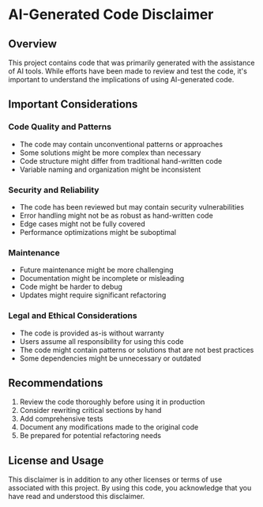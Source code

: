 # AI-Generated Code Disclaimer

## Overview
This project contains code that was primarily generated with the assistance of AI tools. While efforts have been made to review and test the code, it's important to understand the implications of using AI-generated code.

## Important Considerations

### Code Quality and Patterns
- The code may contain unconventional patterns or approaches
- Some solutions might be more complex than necessary
- Code structure might differ from traditional hand-written code
- Variable naming and organization might be inconsistent

### Security and Reliability
- The code has been reviewed but may contain security vulnerabilities
- Error handling might not be as robust as hand-written code
- Edge cases might not be fully covered
- Performance optimizations might be suboptimal

### Maintenance
- Future maintenance might be more challenging
- Documentation might be incomplete or misleading
- Code might be harder to debug
- Updates might require significant refactoring

### Legal and Ethical Considerations
- The code is provided as-is without warranty
- Users assume all responsibility for using this code
- The code might contain patterns or solutions that are not best practices
- Some dependencies might be unnecessary or outdated

## Recommendations
1. Review the code thoroughly before using it in production
2. Consider rewriting critical sections by hand
3. Add comprehensive tests
4. Document any modifications made to the original code
5. Be prepared for potential refactoring needs

## License and Usage
This disclaimer is in addition to any other licenses or terms of use associated with this project. By using this code, you acknowledge that you have read and understood this disclaimer. 